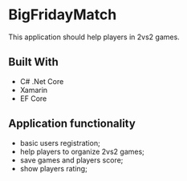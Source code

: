 # BigFridayMatch
This application should help players in 2vs2 games.


## Built With

* C# .Net Core
* Xamarin
* EF Core


## Application functionality

* basic users registration;
* help players to organize 2vs2 games;
* save games and players score;
* show players rating;